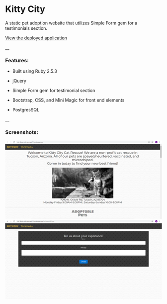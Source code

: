 # Kitty City

A static pet adoption website that utilizes Simple Form gem for a testimonials section.

[View the deployed application](https://alyssa-redman-quiz1.herokuapp.com/)

__

### Features: 

* Built using Ruby 2.5.3

* jQuery

* Simple Form gem for testimonial section

* Bootstrap, CSS, and Mini Magic for front end elements

* PostgresSQL

__

### Screenshots:
![Screenshot](app/assets/images/quiz1landing.png "Landing Page")
![Screenshot](app/assets/images/quiz1simpleform.png "Simple Form")
